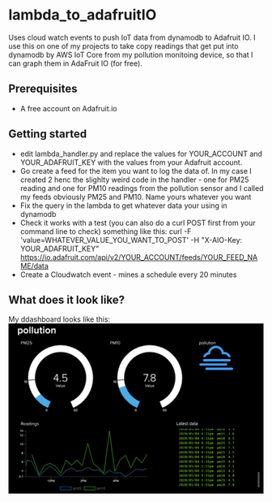 # lambda_to_adafruitIO
Uses cloud watch events to push IoT data from dynamodb to Adafruit IO. I use this on one of my projects to take copy readings that get put into dynamodb by AWS IoT Core from my pollution monitoing device, so that I can graph them in AdaFruit IO (for free).

## Prerequisites
* A free account on Adafruit.io

## Getting started
* edit lambda_handler.py and replace the values for YOUR_ACCOUNT and YOUR_ADAFRUIT_KEY with the values from your Adafruit account.
* Go create a feed for the item you want to log the data of. In my case I created 2 henc the slighlty weird code in the handler - one for PM25 reading and one for PM10 readings from the pollution sensor and I called my feeds obviously PM25 and PM10. Name yours whatever you want
* Fix the query in the lambda to get whatever data your using in dynamodb
* Check it works with a test (you can also do a curl POST first from your command line to check) something like this:
curl -F 'value=WHATEVER_VALUE_YOU_WANT_TO_POST' -H "X-AIO-Key: YOUR_ADAFRUIT_KEY" https://io.adafruit.com/api/v2/YOUR_ACCOUNT/feeds/YOUR_FEED_NAME/data
* Create a Cloudwatch event - mines a schedule every 20 minutes

## What does it look like?
My ddashboard looks like this:
![Finished thing](images/dashboard.png)
